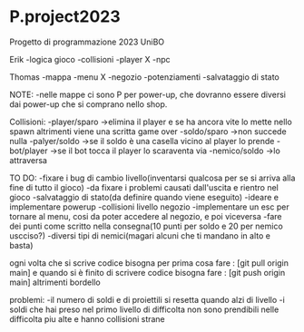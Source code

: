 # P.project2023
Progetto di programmazione 2023 UniBO

Erik
-logica gioco
-collisioni
-player  X
-npc

Thomas
-mappa
-menu  X
-negozio
-potenziamenti
-salvataggio di stato


NOTE:
-nelle mappe ci sono P per power-up, che dovranno essere diversi dai power-up che si comprano nello shop.

Collisioni:
-player/sparo ->elimina il player e se ha ancora vite lo mette nello spawn altrimenti viene una scritta game over 
-soldo/sparo  ->non succede nulla
-palyer/soldo ->se il soldo è una casella vicino al player lo prende
-bot/player   ->se il bot tocca il player lo scaraventa via
-nemico/soldo ->lo attraversa



TO DO:
-fixare i bug di cambio livello(inventarsi qualcosa per se si arriva alla fine di tutto il gioco)
-da fixare i problemi causati dall'uscita e rientro nel gioco
-salvataggio di stato(da definire quando viene eseguito)
-ideare e implementare powerup
-collisioni livello negozio
-implementare un esc per tornare al menu, cosi da poter accedere al negozio, e poi viceversa
-fare dei punti come scritto nella consegna(10 punti per soldo e 20 per nemico uscciso?)
-diversi tipi di nemici(magari alcuni che ti mandano in alto e basta)


ogni volta che si scrive codice bisogna per prima cosa fare : [git pull origin main] e quando si è finito di scrivere codice bisogna fare : [git push origin main] altrimenti bordello 

problemi:
-il numero di soldi e di proiettili si resetta quando alzi di livello
-i soldi che hai preso nel primo livello di difficolta non sono prendibili nelle difficolta piu alte e hanno collisioni strane